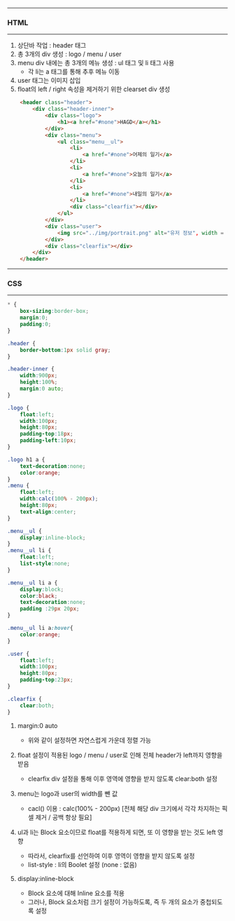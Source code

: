 -----
### HTML
-----
1. 상단바 작업 : header 태그
2. 총 3개의 div 생성 : logo / menu / user
3. menu div 내에는 총 3개의 메뉴 생성 : ul 태그 및 li 태그 사용
   - 각 li는 a 태그를 통해 추후 메뉴 이동
4. user 태그는 이미지 삽입
5. float의 left / right 속성을 제거하기 위한 clearset div 생성

```html
    <header class="header">
        <div class="header-inner">
            <div class="logo">
                <h1><a href="#none">HAGD</a></h1>
            </div>
            <div class="menu">
                <ul class="menu__ul">
                    <li>
                        <a href="#none">어제의 일기</a>
                    </li>
                    <li>
                        <a href="#none">오늘의 일기</a>
                    </li>
                    <li>
                        <a href="#none">내일의 일기</a>
                    </li>
                    <div class="clearfix"></div>
                </ul>
            </div>
            <div class="user">
                <img src="../img/portrait.png" alt="유저 정보", width = "32", height = "32">
            </div>
            <div class="clearfix"></div>
        </div>
    </header>
```

-----
### CSS
-----

```css
* {
    box-sizing:border-box;
    margin:0;
    padding:0;
}

.header {
    border-bottom:1px solid gray;
}

.header-inner {
    width:900px;
    height:100%;
    margin:0 auto;
}

.logo {
    float:left;
    width:100px;
    height:80px;
    padding-top:18px;
    padding-left:10px;
}

.logo h1 a {
    text-decoration:none;
    color:orange;
}
.menu {
    float:left;
    width:calc(100% - 200px);
    height:80px;
    text-align:center;
}

.menu__ul {
    display:inline-block;
}
.menu__ul li {
    float:left;
    list-style:none;
}

.menu__ul li a {
    display:block;
    color:black;
    text-decoration:none;
    padding :29px 20px;
}

.menu__ul li a:hover{
    color:orange;
}

.user {
    float:left;
    width:100px;
    height:80px;
    padding-top:23px;
}

.clearfix {
    clear:both;
}
```

1. margin:0 auto
   - 위와 같이 설정하면 자연스럽게 가운데 정렬 가능

2. float 설정이 적용된 logo / menu / user로 인해 전체 header가 left까지 영향을 받음
   - clearfix div 설정을 통해 이후 영역에 영향을 받지 않도록 clear:both 설정

3. menu는 logo과 user의 width를 뺀 값
   - cacl() 이용 : calc(100% - 200px) [전체 해당 div 크기에서 각각 차지하는 픽셀 제거 / 공백 항상 필요]

4. ul과 li는 Block 요소이므로 float를 적용하게 되면, 또 이 영향을 받는 것도 left 영향
   - 따라서, clearfix를 선언하여 이후 영역이 영향을 받지 않도록 설정
   - list-style : li의 Boolet 설정 (none : 없음)

5. display:inline-block
   - Block 요소에 대해 Inline 요소를 적용
   - 그러나, Block 요소처럼 크기 설정이 가능하도록, 즉 두 개의 요소가 중첩되도록 설정
